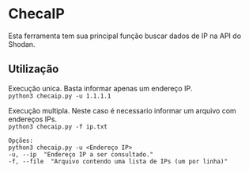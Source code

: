 # ChecaIP

Esta ferramenta tem sua principal função buscar dados de IP na API do Shodan.

## Utilização

Execução unica. Basta informar apenas um endereço IP.<br>
`python3 checaip.py -u 1.1.1.1`


Execução multipla. Neste caso é necessario informar um arquivo com endereços IPs.<br>
`python3 checaip.py -f ip.txt`


```
Opções:
python3 checaip.py -u <Endereço IP> 
-u, --ip  "Endereço IP a ser consultado."
-f, --file  "Arquivo contendo uma lista de IPs (um por linha)"
```
